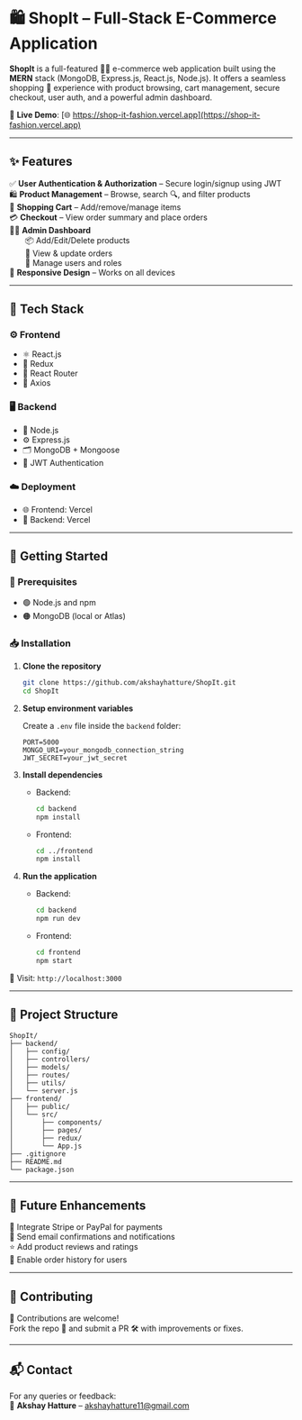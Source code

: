 # 🛍️ ShopIt – Full-Stack E-Commerce Application

**ShopIt** is a full-featured 🧑‍💻 e-commerce web application built using the **MERN** stack (MongoDB, Express.js, React.js, Node.js). It offers a seamless shopping 🛒 experience with product browsing, cart management, secure checkout, user auth, and a powerful admin dashboard.

🔗 **Live Demo**: [🌐 https://shop-it-fashion.vercel.app](https://shop-it-fashion.vercel.app)

---

## ✨ Features

✅ **User Authentication & Authorization** – Secure login/signup using JWT  
🛍️ **Product Management** – Browse, search 🔍, and filter products  
🛒 **Shopping Cart** – Add/remove/manage items  
💳 **Checkout** – View order summary and place orders  
🧑‍💼 **Admin Dashboard**  
  📦 Add/Edit/Delete products  
  📃 View & update orders  
  🧑 Manage users and roles  
📱 **Responsive Design** – Works on all devices

---

## 🧰 Tech Stack

### ⚙️ Frontend
- ⚛️ React.js  
- 🔄 Redux  
- 🚦 React Router  
- 📡 Axios  

### 🖥️ Backend
- 🧠 Node.js  
- ⚙️ Express.js  
- 🗂️ MongoDB + Mongoose  
- 🔐 JWT Authentication  

### ☁️ Deployment
- 🌐 Frontend: Vercel  
- 🧾 Backend: Vercel

---

## 🚀 Getting Started

### 🔧 Prerequisites
- 🟢 Node.js and npm
- 🟠 MongoDB (local or Atlas)

### 📥 Installation

1. **Clone the repository**
   ```bash
   git clone https://github.com/akshayhatture/ShopIt.git
   cd ShopIt
   ```

2. **Setup environment variables**

   Create a `.env` file inside the `backend` folder:

   ```env
   PORT=5000
   MONGO_URI=your_mongodb_connection_string
   JWT_SECRET=your_jwt_secret
   ```

3. **Install dependencies**

   - Backend:
     ```bash
     cd backend
     npm install
     ```

   - Frontend:
     ```bash
     cd ../frontend
     npm install
     ```

4. **Run the application**

   - Backend:
     ```bash
     cd backend
     npm run dev
     ```

   - Frontend:
     ```bash
     cd frontend
     npm start
     ```

🔗 Visit: `http://localhost:3000`

---

## 📁 Project Structure

```
ShopIt/
├── backend/
│   ├── config/
│   ├── controllers/
│   ├── models/
│   ├── routes/
│   ├── utils/
│   └── server.js
├── frontend/
│   ├── public/
│   └── src/
│       ├── components/
│       ├── pages/
│       ├── redux/
│       └── App.js
├── .gitignore
├── README.md
└── package.json
```

---

## 🚧 Future Enhancements

🚀 Integrate Stripe or PayPal for payments  
📧 Send email confirmations and notifications  
⭐ Add product reviews and ratings  
📜 Enable order history for users  

---

## 🤝 Contributing

👐 Contributions are welcome!  
Fork the repo 🍴 and submit a PR 🛠️ with improvements or fixes.

---

## 📬 Contact

For any queries or feedback:  
📧 **Akshay Hatture** – [akshayhatture11@gmail.com](mailto:akshayhatture11@gmail.com)
